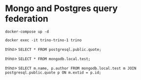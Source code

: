 # Mongo and Postgres query federation

`docker-compose up -d`

`docker exec -it trino-trino-1 trino`

_trino>_ `SELECT * FROM postgresql.public.quote;`

_trino>_ `SELECT * FROM mongodb.local.test;`

_trino>_ `SELECT m.name, p.author FROM mongodb.local.test m JOIN postgresql.public.quote p ON m.extid = p.id;`

